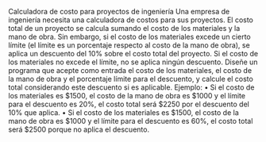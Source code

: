 Calculadora de costo para proyectos de ingeniería
Una empresa de ingeniería necesita una calculadora de costos para sus proyectos. El costo
total de un proyecto se calcula sumando el costo de los materiales y la mano de obra. Sin
embargo, si el costo de los materiales excede un cierto límite (el límite es un porcentaje
respecto al costo de la mano de obra), se aplica un descuento del 10% sobre el costo total
del proyecto. Si el costo de los materiales no excede el límite, no se aplica ningún
descuento. Diseñe un programa que acepte como entrada el costo de los materiales, el
costo de la mano de obra y el porcentaje límite para el descuento, y calcule el costo total
considerando este descuento si es aplicable.
Ejemplo:
• Si el costo de los materiales es $1500, el costo de la mano de obra es $1000 y el
límite para el descuento es 20%, el costo total será $2250 por el descuento del 10%
que aplica.
• Si el costo de los materiales es $1500, el costo de la mano de obra es $1000 y el
límite para el descuento es 60%, el costo total será $2500 porque no aplica el
descuento.
